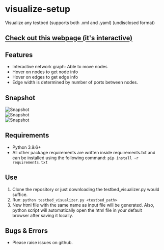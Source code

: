 # visualize-setup
Visualize any testbed (supports both .xml and .yaml) (undisclosed format)

## [Check out this webpage (it's interactive)](https://abhira0.github.io/visualize-setup/)

## Features
* Interactive network graph: Able to move nodes
* Hover on nodes to get node info
* Hover on edges to get edge info
* Edge width is determined by number of ports between nodes.
## Snapshot
![Snapshot](https://github.com/abhira0/visualize-setup/blob/main/pics/snapshot.PNG)
<br>
![Snapshot](https://github.com/abhira0/visualize-setup/blob/main/pics/Capture2.PNG)
<br>
![Snapshot](https://github.com/abhira0/visualize-setup/blob/main/pics/Capture3.PNG)
<br>

## Requirements
* Python 3.9.6+
* All other package requirements are written inside requirements.txt and can be installed using the following command:
`pip install -r requirements.txt`

## Use
1. Clone the repository or just downloading the testbed_visualizer.py would suffice.
2. Run: `python testbed_visualizer.py <testbed_path>`
3. New html file with the same name as input file will be generated. Also, python script will automatically open the html file in your default browser after saving it locally.
## Bugs & Errors
* Please raise issues on github.
